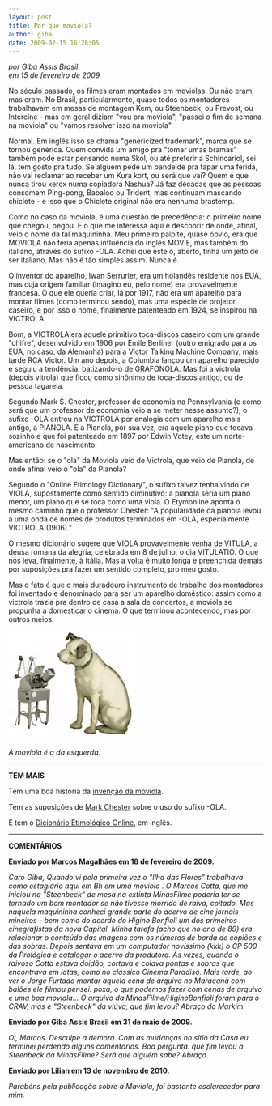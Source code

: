 ```yaml
---
layout: post
title: Por que moviola?
author: giba
date: 2009-02-15 16:28:05
---
```

*por Giba Assis Brasil*\
*em 15 de fevereiro de 2009*

No século passado, os filmes eram montados em moviolas. Ou não eram, mas eram. No Brasil, particularmente, quase todos os montadores trabalhavam em mesas de montagem Kem, ou Steenbeck, ou Prevost, ou Intercine - mas em geral diziam "vou pra moviola", "passei o fim de semana na moviola" ou "vamos resolver isso na moviola".

Normal. Em inglês isso se chama "genericized trademark", marca que se tornou genérica. Quem convida um amigo pra "tomar umas bramas" também pode estar pensando numa Skol, ou até preferir a Schincariol, sei lá, tem gosto pra tudo. Se alguém pede um bandeide pra tapar uma ferida, não vai reclamar ao receber um Kura kort, ou será que vai? Quem é que nunca tirou xerox numa copiadora Nashua? Já faz décadas que as pessoas consomem Ping-pong, Babaloo ou Trident, mas continuam mascando chiclete - e isso que o Chiclete original não era nenhuma brastemp.

Como no caso da moviola, é uma questão de precedência: o primeiro nome que chegou, pegou. E o que me interessa aqui é descobrir de onde, afinal, veio o nome da tal maquininha. Meu primeiro palpite, quase óbvio, era que MOVIOLA não teria apenas influência do inglês MOVIE, mas também do italiano, através do sufixo -OLA. Achei que este ó, aberto, tinha um jeito de ser italiano. Mas não é tão simples assim. Nunca é.

O inventor do aparelho, Iwan Serrurier, era um holandês residente nos EUA, mas cuja origem familiar (imagino eu, pelo nome) era provavelmente francesa. O que ele queria criar, lá por 1917, não era um aparelho para montar filmes (como terminou sendo), mas uma espécie de projetor caseiro, e por isso o nome, finalmente patenteado em 1924, se inspirou na VICTROLA.

Bom, a VICTROLA era aquele primitivo toca-discos caseiro com um grande "chifre", desenvolvido em 1906 por Emile Berliner (outro emigrado para os EUA, no caso, da Alemanha) para a Victor Talking Machine Company, mais tarde RCA Victor. Um ano depois, a Columbia lançou um aparelho parecido e seguiu a tendência, batizando-o de GRAFONOLA. Mas foi a victrola (depois vitrola) que ficou como sinônimo de toca-discos antigo, ou de pessoa tagarela.

Segundo Mark S. Chester, professor de economia na Pennsylvania (e como será que um professor de economia veio a se meter nesse assunto?), o sufixo -OLA entrou na VICTROLA por analogia com um aparelho mais antigo, a PIANOLA. E a Pianola, por sua vez, era aquele piano que tocava sozinho e que foi patenteado em 1897 por Edwin Votey, este um norte-americano de nascimento.

Mas então: se o "ola" da Moviola veio de Victrola, que veio de Pianola, de onde afinal veio o "ola" da Pianola?

Segundo o "Online Etimology Dictionary", o sufixo talvez tenha vindo de VIOLA, supostamente como sentido diminutivo: a pianola seria um piano menor, um piano que se toca como uma viola. O Etymonline aponta o mesmo caminho que o professor Chester: "A popularidade da pianola levou a uma onda de nomes de produtos terminados em -OLA, especialmente VICTROLA (1906)."

O mesmo dicionário sugere que VIOLA provavelmente venha de VITULA, a deusa romana da alegria, celebrada em 8 de julho, o dia VITULATIO. O que nos leva, finalmente, à Itália. Mas a volta é muito longa e preenchida demais por suposições pra fazer um sentido completo, pro meu gosto.

Mas o fato é que o mais duradouro instrumento de trabalho dos montadores foi inventado e denominado para ser um aparelho doméstico: assim como a victrola trazia pra dentro de casa a sala de concertos, a moviola se propunha a domesticar o cinema. O que terminou acontecendo, mas por outros meios.

![](/uploads/moviola.jpg)

*A moviola é a da esquerda.*

- - -

**TEM MAIS**

Tem uma boa história da [invenção da moviola](http://www.city-net.com/~fodder/edit/moviola.html).

Tem as suposições de [Mark Chester](http://mmd.foxtail.com/Archives/Digests/199903/1999.03.21.02.html) sobre o uso do sufixo -OLA.

E tem o [Dicionário Etimológico Online](http://www.etymonline.com/), em inglês.

- - -

**COMENTÁRIOS**

**Enviado por Marcos Magalhães em 18 de fevereiro de 2009.**

*Caro Giba, Quando vi pela primeira vez o "Ilha das Flores" trabalhava como estagiário aqui em Bh em uma moviola . O Marcos Cotta, que me iniciou na "Steenbeck" de mesa na extinta MinasFilme poderia ter se tornado um bom montador se não tivesse morrido de raiva, coitado. Mas naquela maquininha conheci grande parte do acervo de cine jornais mineiros - bem como do acerdo do Higino Bonfioli um dos primeiros cinegrafistas da nova Capital. Minha tarefa (acho que no ano de 89) era relacionar o conteúdo das imagens com os números de borda de copiões e das sobras. Depois sentava em um computador novíssimo (kkk) o CP 500 da Prológica e catalogar o acervo da produtora. Às vezes, quando o raivoso Cotta estava doidão, cortava e colava pontas e sobras que encontrava em latas, como no clássico Cinema Paradiso. Mais tarde, ao ver o Jorge Furtado montar aquela cena de arquivo no Maracanã com balões ele filmou pensei: poxa, o que podemos fazer com cenas de arquivo e uma boa moviola... O arquivo da MinasFilme/HiginoBonfioli foram para o CRAV, mas e "Steenbeck" da viúva, que fim levou? Abraço do Markim*

**Enviado por Giba Assis Brasil em 31 de maio de 2009.**

*Oi, Marcos. Desculpe a demora. Com as mudanças no sítio da Casa eu terminei perdendo alguns comentários. Boa pergunta: que fim levou a Steenbeck da MinasFilme? Será que alguém sabe? Abraço.*

**Enviado por Lilian em 13 de novembro de 2010.**

*Parabéns pela publicação sobre a Maviola, foi bastante esclarecedor para mim.*